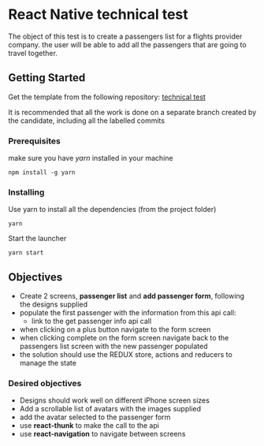 # React Native technical test

The object of this test is to create a passengers list for a flights provider company. the user will be able to add all the passengers that are going to travel together.

## Getting Started

Get the template from the following repository:
[technical test](https://github.com/Awaymo/react-native-technical-test)

It is recommended that all the work is done on a separate branch created by the candidate, including all the labelled commits

### Prerequisites

make sure you have *yarn* installed in your machine

```
npm install -g yarn
```

### Installing

Use yarn to install all the dependencies (from the project folder)

```
yarn
```

Start the launcher

```
yarn start
```

## Objectives
* Create 2 screens, **passenger list** and **add passenger form**, following the designs supplied
* populate the first passenger with the information from this api call:
  * link to the get passenger info api call
* when clicking on a plus button navigate to the form screen
* when clicking complete on the form screen navigate back to the passengers list screen with the new passenger populated
* the solution should use the REDUX store, actions and reducers to manage the state
### Desired objectives
* Designs should work well on different iPhone screen sizes
* Add a scrollable list of avatars with the images supplied
* add the avatar selected to the passenger form
* use **react-thunk** to make the call to the api
* use **react-navigation** to navigate between screens

